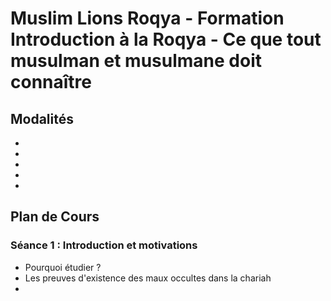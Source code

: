 # Muslim Lions Roqya - Formation Introduction à la Roqya - Ce que tout musulman et musulmane doit connaître

## Modalités
+
+
+
+
+



## 


## Plan de Cours

### Séance 1 : Introduction et motivations
+ Pourquoi étudier ?
+ Les preuves d'existence des maux occultes dans la chariah
+ 

